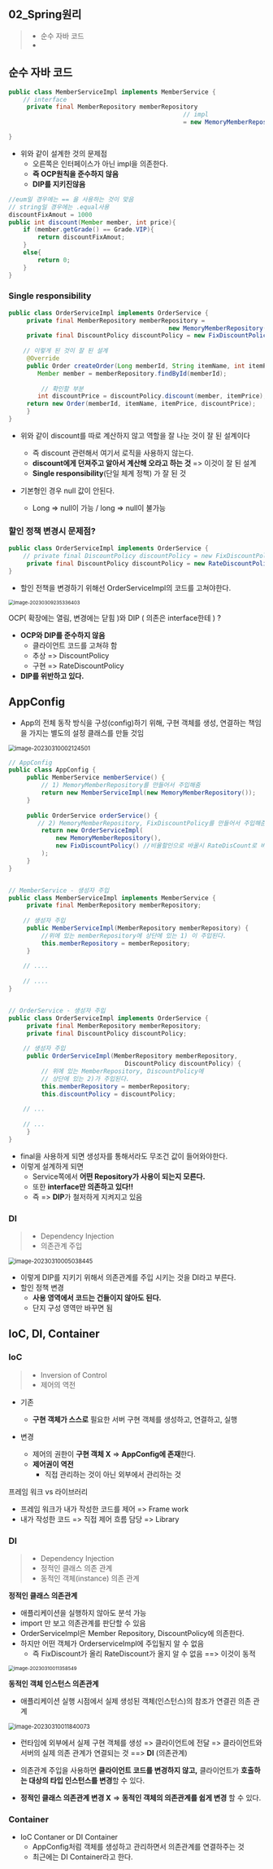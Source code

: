 ## 02_Spring원리

> - 순수 자바 코드
> - 

## **순수 자바 코드**

```java
public class MemberServiceImpl implements MemberService {
    // interface
     private final MemberRepository memberRepository 
         										// impl
									         	= new MemoryMemberRepository();

}
```

- 위와 같이 설계한 것의 문제점
  - 오른쪽은 인터페이스가 아닌 impl을 의존한다.
  - **즉 OCP원칙을 준수하지 않음**
  - **DIP를 지키진않음**

 

```java
//eum일 경우에는 == 을 사용하는 것이 맞음
// string일 경우에는 .equal사용
discountFixAmout = 1000
public int discount(Member member, int price){
    if (member.getGrade() == Grade.VIP){
        return discountFixAmout;
    }
    else{
        return 0;
    }
}
```



### Single responsibility

```java
public class OrderServiceImpl implements OrderService {
     private final MemberRepository memberRepository =
         									new MemoryMemberRepository();
     private final DiscountPolicy discountPolicy = new FixDiscountPolicy();
    
    // 이렇게 된 것이 잘 된 설계
     @Override
     public Order createOrder(Long memberId, String itemName, int itemPrice) {
     	Member member = memberRepository.findById(memberId);
         
         // 확인할 부분
     	int discountPrice = discountPolicy.discount(member, itemPrice);
     return new Order(memberId, itemName, itemPrice, discountPrice);
     }
}
```

- 위와 같이 discount를 따로 계산하지 않고 역할을 잘 나눈 것이 잘 된 설계이다
  - 즉 discount 관련해서 여기서 로직을 사용하지 않는다.
  - **discount에게 던져주고 알아서 계산해 오라고 하는 것** => 이것이 잘 된 설계
  - **Single responsibility**(단일 체계 정책) 가 잘 된 것 

- 기본형인 경우 null 값이 안된다.
  - Long => null이 가능 / long => null이 불가능



### 할인 정책 변경시 문제점?

```java
public class OrderServiceImpl implements OrderService {
    // private final DiscountPolicy discountPolicy = new FixDiscountPolicy();
     private final DiscountPolicy discountPolicy = new RateDiscountPolicy();
}
```

- 할인 전책을 변경하기 위해선 OrderServiceImpl의 코드를 고쳐야한다.

<img src="./02_Spring원리.assets/image-20230309235336403.png" alt="image-20230309235336403" style="zoom:67%;" />

OCP( 확장에는 열림, 변경에는 닫힘 )와 DIP ( 의존은 interface한테 ) ?

- **OCP와 DIP를 준수하지 않음**
  - 클라이언트 코드를 고쳐햐 함
  - 추상 => DiscountPolicy
  - 구현 => RateDiscountPolicy
- **DIP를 위반하고 있다.**



## AppConfig

- App의 전체 동작 방식을 구성(config)하기 위해, 구현 객체를 생성, 연결하는 책임을 가지는 별도의 설정 클래스를 만들 것임

<img src="./02_Spring원리.assets/image-20230310002124501.png" alt="image-20230310002124501" style="zoom: 80%;" />

```java
// AppConfig
public class AppConfig {
     public MemberService memberService() {
         // 1) MemoryMemberRepository를 만들어서 주입해줌
         return new MemberServiceImpl(new MemoryMemberRepository());
     }
    
     public OrderService orderService() {
		// 2) MemoryMemberRepository, FixDiscountPolicy를 만들어서 주입해준다.
         return new OrderServiceImpl(
             new MemoryMemberRepository(),
             new FixDiscountPolicy() //비율할인으로 바꿀시 RateDisCount로 바꾸면 된다.
         );
     }
}


// MemberService - 생성자 주입
public class MemberServiceImpl implements MemberService {
     private final MemberRepository memberRepository;
    
    // 생성자 주입
     public MemberServiceImpl(MemberRepository memberRepository) {
         //위에 있는 memberRepository에 상단에 있는 1) 이 주입된다.
    	 this.memberRepository = memberRepository;
     }
    
	// ....
    
    // ....
}


// OrderService - 생성자 주입
public class OrderServiceImpl implements OrderService {
     private final MemberRepository memberRepository;
     private final DiscountPolicy discountPolicy;
    
    // 생성자 주입
     public OrderServiceImpl(MemberRepository memberRepository,
                            	DiscountPolicy discountPolicy) {
         // 위에 있는 MemberRepository, DiscountPolicy에
         // 상단에 있는 2)가 주입된다.
         this.memberRepository = memberRepository;
         this.discountPolicy = discountPolicy;
         
	// ...
         
    // ...
     }
}
```

- final을 사용하게 되면 생성자를 통해서라도 무조건 값이 들어와야한다.
- 이렇게 설계하게 되면
  - Service쪽에서 **어떤 Repository가 사용이 되는지 모른다.**
  - 또한 **interface만 의존하고 있다!!**
  - 즉 => **DIP**가 철저하게 지켜지고 있음

### DI

> - Dependency Injection
> - 의존관계 주입

<img src="./02_Spring원리.assets/image-20230310005038445.png" alt="image-20230310005038445" style="zoom:80%;" />

- 이렇게 DIP를 지키기 위해서 의존관계를 주입 시키는 것을 DI라고 부른다.
- 할인 정책 변경
  - **사용 영역에서 코드는 건들이지 않아도 된다.**
  - 단지 구성 영역만 바꾸면 됨



## IoC, DI, Container

### IoC

> - Inversion of Control
> - 제어의 역전

- 기존
  - **구현 객체가 스스로** 필요한 서버 구현 객체를 생성하고, 연결하고, 실행

- 변경
  - 제어의 권한이 **구현 객체 X** => **AppConfig에 존재**한다.
  - **제어권이 역전**
    - 직접 관리하는 것이 아닌 외부에서 관리하는 것

프레임 워크 vs 라이브러리

- 프레임 워크가 내가 작성한 코드를 제어 => Frame work
- 내가 작성한 코드 => 직접 제어 흐름 담당 => Library



### DI

> - Dependency Injection
> - 정적인 클래스 의존 관계
> - 동적인 객체(instance) 의존 관계

**정적인 클래스 의존관계**

- 애플리케이션을 실행하지 않아도 분석 가능
- import 만 보고 의존관계를 판단할 수 있음
- OrderServiceImpl은 Member Repository, DiscountPolicy에 의존한다.
- 하지만 어떤 객체가 OrderserviceImpl에 주입될지 알 수 없음
  - 즉 FixDiscount가 올리 RateDiscount가 올지 알 수 없음 ==> 이것이 동적

<img src="./02_Spring원리.assets/image-20230310011358549.png" alt="image-20230310011358549" style="zoom: 67%;" />



**동적인 객체 인스턴스 의존관계**

- 애플리케이션 실행 시점에서 실제 생성된 객체(인스턴스)의 참조가 연결괸 의존 관계

<img src="./02_Spring원리.assets/image-20230310011840073.png" alt="image-20230310011840073" style="zoom:80%;" />

- 런타임에 외부에서 실제 구현 객체를 생성
  => 클라이언트에 전달
  => 클라이언트와 서버의 실제 의존 관계가 연결되는 것 ==> **DI** (의존관계)

- 의존관계 주입을 사용하면 **클라이언트 코드를 변경하지 않고,**
   클라이언트가 **호출하는 대상의 타입 인스턴스를 변경**할 수 있다.

- **정적인 클래스 의존관계 변경 X** => **동적인 객체의 의존관계를 쉽게 변경** 할 수 있다.



### Container

- IoC Contaner or DI Container
  - AppConfig처럼 객체를 생성하고 관리하면서 의존관계를 연결하주는 것
  - 최근에는 DI Container라고 한다.  